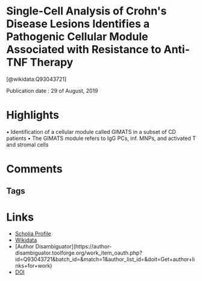 
Single-Cell Analysis of Crohn's Disease Lesions Identifies a Pathogenic Cellular Module Associated with Resistance to Anti-TNF Therapy
======================================================================================================================================
  
  [@wikidata:Q93043721]  
  
Publication date : 29 of August, 2019  

# Highlights
• Identification of a cellular module called GIMATS in a subset of CD patients
• The GIMATS module refers to IgG PCs, inf. MNPs, and activated T and stromal cells


# Comments

## Tags

# Links
  
 * [Scholia Profile](https://scholia.toolforge.org/work/Q93043721)  
 * [Wikidata](https://www.wikidata.org/wiki/Q93043721)  
 * [Author Disambiguator](https://author-
disambiguator.toolforge.org/work_item_oauth.php?id=Q93043721&batch_id=&match=1&author_list_id=&doit=Get+author+links+for+work)  
 * [DOI](https://doi.org/10.1016/J.CELL.2019.08.008)  
